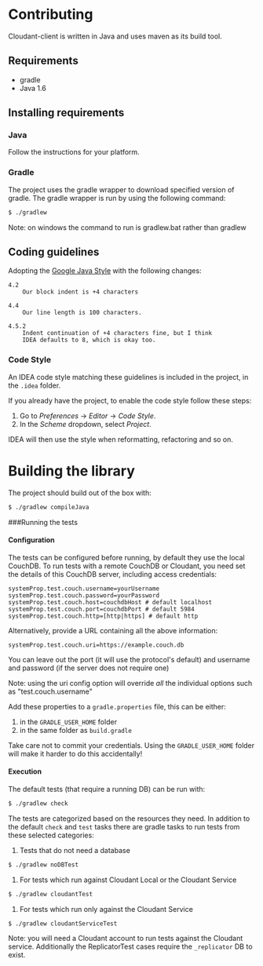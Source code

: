 Contributing
=======

Cloudant-client is written in Java and uses maven as its build tool.


## Requirements

- gradle
- Java 1.6



## Installing requirements

### Java

Follow the instructions for your platform.

### Gradle

The project uses the gradle wrapper to download  specified version of gradle.
The gradle wrapper is run by using the following command:

```bash
$ ./gradlew
```
Note: on windows the command to run is gradlew.bat rather than gradlew

## Coding guidelines

Adopting the [Google Java Style](https://google-styleguide.googlecode.com/svn/trunk/javaguide.html)
with the following changes:

```
4.2
    Our block indent is +4 characters

4.4
    Our line length is 100 characters.

4.5.2
    Indent continuation of +4 characters fine, but I think
    IDEA defaults to 8, which is okay too.
```

### Code Style

An IDEA code style matching these guidelines is included in the project,
in the `.idea` folder.

If you already have the project, to enable the code style follow these steps:

1. Go to _Preferences_ -> _Editor_ -> _Code Style_.
2. In the _Scheme_ dropdown, select _Project_.

IDEA will then use the style when reformatting, refactoring and so on.

# Building the library

The project should build out of the box with:

```bash
$ ./gradlew compileJava
```
###Running the tests
#### Configuration

The tests can be configured before running, by default they use the local
CouchDB. To run tests with a remote CouchDB or Cloudant, you need set the
details of this CouchDB server, including access credentials:

```
systemProp.test.couch.username=yourUsername
systemProp.test.couch.password=yourPassword
systemProp.test.couch.host=couchdbHost # default localhost
systemProp.test.couch.port=couchdbPort # default 5984
systemProp.test.couch.http=[http|https] # default http
```
Alternatively, provide a URL containing all the above information:
```
systemProp.test.couch.uri=https://example.couch.db
```
You can leave out the port (it will use the protocol's default) and username
and password (if the server does not require one)

Note: using the uri config option will override *all* the individual options such as
"test.couch.username"

Add these properties to a `gradle.properties` file, this can be either:

1. in the `GRADLE_USER_HOME` folder
2. in the same folder as `build.gradle`

Take care not to commit your credentials. Using the `GRADLE_USER_HOME` folder
will make it harder to do this accidentally!

#### Execution
The default tests (that require a running DB) can be run with:

```bash
$ ./gradlew check
```

The tests are categorized based on the resources they need. In addition to the
default `check` and `test` tasks there are gradle tasks to run tests from these
selected categories:

1. Tests that do not need a database
```bash
$ ./gradlew noDBTest
```
1. For tests which run against Cloudant Local or the Cloudant Service
```bash
$ ./gradlew cloudantTest
```
1. For tests which run only against the Cloudant Service
```bash
$ ./gradlew cloudantServiceTest
```

Note: you will need a Cloudant account to run tests against the Cloudant service.
Additionally the ReplicatorTest cases require the `_replicator` DB to exist.
